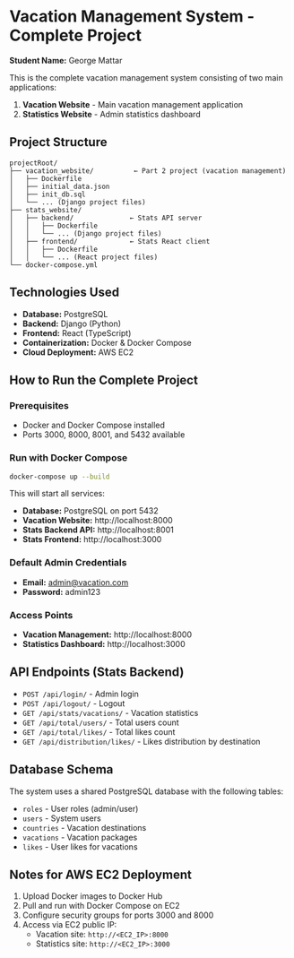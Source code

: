# Vacation Management System - Complete Project

**Student Name:** George Mattar

This is the complete vacation management system consisting of two main applications:
1. **Vacation Website** - Main vacation management application
2. **Statistics Website** - Admin statistics dashboard

## Project Structure

```
projectRoot/
├── vacation_website/          ← Part 2 project (vacation management)
│   ├── Dockerfile
│   ├── initial_data.json
│   ├── init_db.sql
│   └── ... (Django project files)
├── stats_website/
│   ├── backend/              ← Stats API server
│   │   ├── Dockerfile
│   │   └── ... (Django project files)
│   ├── frontend/             ← Stats React client
│   │   ├── Dockerfile
│   │   └── ... (React project files)
└── docker-compose.yml
```

## Technologies Used

- **Database:** PostgreSQL
- **Backend:** Django (Python)
- **Frontend:** React (TypeScript)
- **Containerization:** Docker & Docker Compose
- **Cloud Deployment:** AWS EC2

## How to Run the Complete Project

### Prerequisites
- Docker and Docker Compose installed
- Ports 3000, 8000, 8001, and 5432 available

### Run with Docker Compose

```bash
docker-compose up --build
```

This will start all services:
- **Database:** PostgreSQL on port 5432
- **Vacation Website:** http://localhost:8000
- **Stats Backend API:** http://localhost:8001
- **Stats Frontend:** http://localhost:3000

### Default Admin Credentials
- **Email:** admin@vacation.com
- **Password:** admin123

### Access Points
- **Vacation Management:** http://localhost:8000
- **Statistics Dashboard:** http://localhost:3000

## API Endpoints (Stats Backend)

- `POST /api/login/` - Admin login
- `POST /api/logout/` - Logout
- `GET /api/stats/vacations/` - Vacation statistics
- `GET /api/total/users/` - Total users count
- `GET /api/total/likes/` - Total likes count
- `GET /api/distribution/likes/` - Likes distribution by destination

## Database Schema

The system uses a shared PostgreSQL database with the following tables:
- `roles` - User roles (admin/user)
- `users` - System users
- `countries` - Vacation destinations
- `vacations` - Vacation packages
- `likes` - User likes for vacations

## Notes for AWS EC2 Deployment

1. Upload Docker images to Docker Hub
2. Pull and run with Docker Compose on EC2
3. Configure security groups for ports 3000 and 8000
4. Access via EC2 public IP:
   - Vacation site: `http://<EC2_IP>:8000`
   - Statistics site: `http://<EC2_IP>:3000`